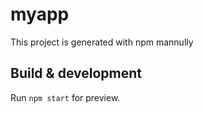 # myapp

This project is generated with npm  mannully

## Build & development

Run `npm start` for preview.



